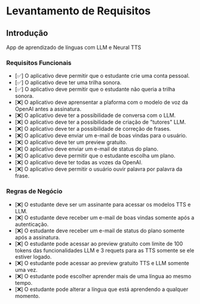 # Levantamento de Requisitos

## Introdução

App de aprendizado de línguas com LLM e Neural TTS


### Requisitos Funcionais

- [✅] O aplicativo deve permitir que o estudante crie uma conta pessoal.
- [✅] O aplicativo deve ter uma trilha sonora.
- [✅] O aplicativo deve permitir que o estudante não queria a trilha sonora.
- [❌] O aplicativo deve aprensentar a plaforma com o modelo de voz da OpenAI antes a assinatura.
- [❌] O aplicativo deve ter a possibilidade de conversa com o LLM.
- [❌] O aplicativo deve ter a possibilidade de criação de "tutores" LLM.
- [❌] O aplicativo deve ter a possibilidade de correção de frases.
- [❌] O aplicativo deve enviar um e-mail de boas vindas para o usuário.
- [❌] O aplicativo deve ter um preview gratuito.
- [❌] O aplicativo deve enviar um e-mail de status do plano.
- [❌] O aplicativo deve permitir que o estudante escolha um plano.
- [❌] O aplicativo deve ter todas as vozes da OpenAI.
- [❌] O aplicativo deve permitir o usuário ouvir palavra por palavra da frase.



### Regras de Negócio

- [❌] O estudante deve ser um assinante para acessar os modelos TTS e LLM.
- [❌] O estudante deve receber um e-mail de boas vindas somente após a autenticação.
- [❌] O estudante deve receber um e-mail de status do plano somente após a assinatura.
- [❌] O estudante pode acessar ao preview gratuito com limite de 100 tokens das funcionalidades LLM e 3 requets para as TTS somente se ele estiver logado.
- [❌] O estudante pode acessar ao preview gratuito TTS e LLM somente uma vez.
- [❌] O estudante pode escolher aprender mais de uma língua ao mesmo tempo.
- [❌] O estudante pode alterar a língua que está aprendendo a qualquer momento.
